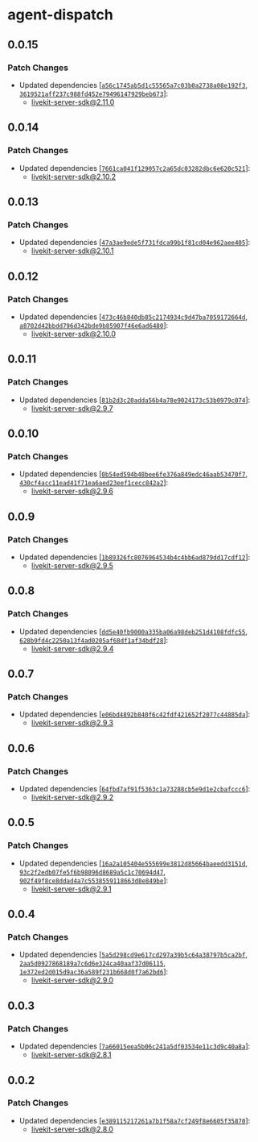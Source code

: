 # agent-dispatch

## 0.0.15

### Patch Changes

- Updated dependencies [[`a56c1745ab5d1c55565a7c03b0a2738a08e192f3`](https://github.com/livekit/node-sdks/commit/a56c1745ab5d1c55565a7c03b0a2738a08e192f3), [`3619521aff237c988fd452e79496147929beb673`](https://github.com/livekit/node-sdks/commit/3619521aff237c988fd452e79496147929beb673)]:
  - livekit-server-sdk@2.11.0

## 0.0.14

### Patch Changes

- Updated dependencies [[`7661ca041f129057c2a65dc03282dbc6e620c521`](https://github.com/livekit/node-sdks/commit/7661ca041f129057c2a65dc03282dbc6e620c521)]:
  - livekit-server-sdk@2.10.2

## 0.0.13

### Patch Changes

- Updated dependencies [[`47a3ae9ede5f731fdca99b1f81cd04e962aee405`](https://github.com/livekit/node-sdks/commit/47a3ae9ede5f731fdca99b1f81cd04e962aee405)]:
  - livekit-server-sdk@2.10.1

## 0.0.12

### Patch Changes

- Updated dependencies [[`473c46b840db85c2174934c9d47ba7059172664d`](https://github.com/livekit/node-sdks/commit/473c46b840db85c2174934c9d47ba7059172664d), [`a8702d42bbdd796d342bde9b85907f46e6ad6480`](https://github.com/livekit/node-sdks/commit/a8702d42bbdd796d342bde9b85907f46e6ad6480)]:
  - livekit-server-sdk@2.10.0

## 0.0.11

### Patch Changes

- Updated dependencies [[`81b2d3c20adda56b4a78e9024173c53b0979c074`](https://github.com/livekit/node-sdks/commit/81b2d3c20adda56b4a78e9024173c53b0979c074)]:
  - livekit-server-sdk@2.9.7

## 0.0.10

### Patch Changes

- Updated dependencies [[`0b54ed594b48bee6fe376a849edc46aab53470f7`](https://github.com/livekit/node-sdks/commit/0b54ed594b48bee6fe376a849edc46aab53470f7), [`430cf4acc11ead41f71ea6aed23eef1cecc842a2`](https://github.com/livekit/node-sdks/commit/430cf4acc11ead41f71ea6aed23eef1cecc842a2)]:
  - livekit-server-sdk@2.9.6

## 0.0.9

### Patch Changes

- Updated dependencies [[`1b89326fc8076964534b4c4bb6ad879dd17cdf12`](https://github.com/livekit/node-sdks/commit/1b89326fc8076964534b4c4bb6ad879dd17cdf12)]:
  - livekit-server-sdk@2.9.5

## 0.0.8

### Patch Changes

- Updated dependencies [[`dd5e40fb9000a335ba06a98deb251d4108fdfc55`](https://github.com/livekit/node-sdks/commit/dd5e40fb9000a335ba06a98deb251d4108fdfc55), [`628b9fd4c2250a13f4ad0205af68df1af34bdf28`](https://github.com/livekit/node-sdks/commit/628b9fd4c2250a13f4ad0205af68df1af34bdf28)]:
  - livekit-server-sdk@2.9.4

## 0.0.7

### Patch Changes

- Updated dependencies [[`e06bd4892b840f6c42fdf421652f2077c44885da`](https://github.com/livekit/node-sdks/commit/e06bd4892b840f6c42fdf421652f2077c44885da)]:
  - livekit-server-sdk@2.9.3

## 0.0.6

### Patch Changes

- Updated dependencies [[`64fbd7af91f5363c1a73288cb5e9d1e2cbafccc6`](https://github.com/livekit/node-sdks/commit/64fbd7af91f5363c1a73288cb5e9d1e2cbafccc6)]:
  - livekit-server-sdk@2.9.2

## 0.0.5

### Patch Changes

- Updated dependencies [[`16a2a105404e555699e3812d85664baeedd3151d`](https://github.com/livekit/node-sdks/commit/16a2a105404e555699e3812d85664baeedd3151d), [`93c2f2edb07fe5f6b98096d8689a5c1c70694d47`](https://github.com/livekit/node-sdks/commit/93c2f2edb07fe5f6b98096d8689a5c1c70694d47), [`902f49f8ce8ddad4a7c5538559118663d8e849be`](https://github.com/livekit/node-sdks/commit/902f49f8ce8ddad4a7c5538559118663d8e849be)]:
  - livekit-server-sdk@2.9.1

## 0.0.4

### Patch Changes

- Updated dependencies [[`5a5d298cd9e617cd297a39b5c64a38797b5ca2bf`](https://github.com/livekit/node-sdks/commit/5a5d298cd9e617cd297a39b5c64a38797b5ca2bf), [`2aa5d0927868189a7c6d6e324ca40aaf37d06115`](https://github.com/livekit/node-sdks/commit/2aa5d0927868189a7c6d6e324ca40aaf37d06115), [`1e372ed2d015d9ac36a589f231b668d0f7a62bd6`](https://github.com/livekit/node-sdks/commit/1e372ed2d015d9ac36a589f231b668d0f7a62bd6)]:
  - livekit-server-sdk@2.9.0

## 0.0.3

### Patch Changes

- Updated dependencies [[`7a66015eea5b06c241a5df03534e11c3d9c40a8a`](https://github.com/livekit/node-sdks/commit/7a66015eea5b06c241a5df03534e11c3d9c40a8a)]:
  - livekit-server-sdk@2.8.1

## 0.0.2

### Patch Changes

- Updated dependencies [[`e389115217261a7b1f58a7cf249f8e6605f35870`](https://github.com/livekit/node-sdks/commit/e389115217261a7b1f58a7cf249f8e6605f35870)]:
  - livekit-server-sdk@2.8.0
